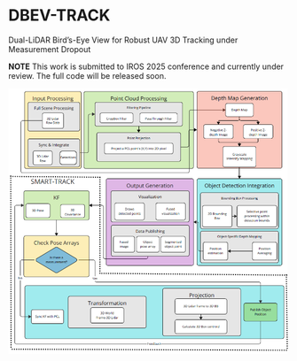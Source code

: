 # DBEV-TRACK
Dual-LiDAR Bird’s-Eye View for Robust UAV 3D Tracking under Measurement Dropout

**NOTE** This work is submitted to IROS 2025 conference and currently under review. The full code will be released soon.

![System Architecture](dbev-track.png)

